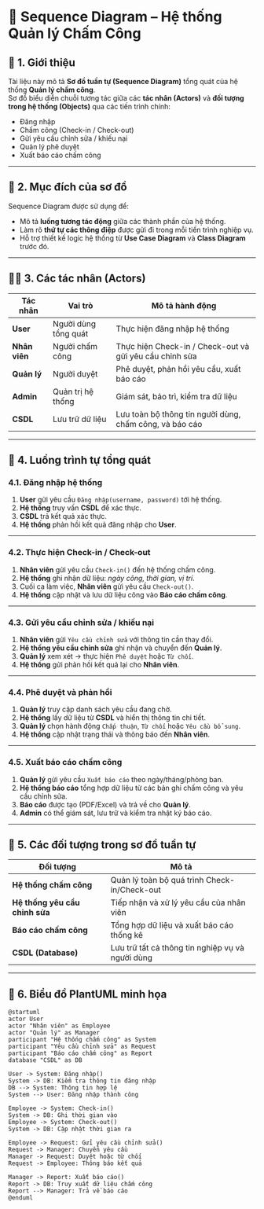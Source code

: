 # 📘 Sequence Diagram – Hệ thống Quản lý Chấm Công

## 🧩 1. Giới thiệu
Tài liệu này mô tả **Sơ đồ tuần tự (Sequence Diagram)** tổng quát của hệ thống **Quản lý chấm công**.  
Sơ đồ biểu diễn chuỗi tương tác giữa các **tác nhân (Actors)** và **đối tượng trong hệ thống (Objects)** qua các tiến trình chính:  
- Đăng nhập  
- Chấm công (Check-in / Check-out)  
- Gửi yêu cầu chỉnh sửa / khiếu nại  
- Quản lý phê duyệt  
- Xuất báo cáo chấm công  

---

## 🧠 2. Mục đích của sơ đồ
Sequence Diagram được sử dụng để:
- Mô tả **luồng tương tác động** giữa các thành phần của hệ thống.  
- Làm rõ **thứ tự các thông điệp** được gửi đi trong mỗi tiến trình nghiệp vụ.  
- Hỗ trợ thiết kế logic hệ thống từ **Use Case Diagram** và **Class Diagram** trước đó.  

---

## 🧍‍♂️ 3. Các tác nhân (Actors)
| Tác nhân | Vai trò | Mô tả hành động |
|-----------|----------|----------------|
| **User** | Người dùng tổng quát | Thực hiện đăng nhập hệ thống |
| **Nhân viên** | Người chấm công | Thực hiện Check-in / Check-out và gửi yêu cầu chỉnh sửa |
| **Quản lý** | Người duyệt | Phê duyệt, phản hồi yêu cầu, xuất báo cáo |
| **Admin** | Quản trị hệ thống | Giám sát, bảo trì, kiểm tra dữ liệu |
| **CSDL** | Lưu trữ dữ liệu | Lưu toàn bộ thông tin người dùng, chấm công, và báo cáo |

---

## 🔄 4. Luồng trình tự tổng quát

### 4.1. Đăng nhập hệ thống
1. **User** gửi yêu cầu `Đăng nhập(username, password)` tới hệ thống.  
2. **Hệ thống** truy vấn **CSDL** để xác thực.  
3. **CSDL** trả kết quả xác thực.  
4. **Hệ thống** phản hồi kết quả đăng nhập cho **User**.

---

### 4.2. Thực hiện Check-in / Check-out
1. **Nhân viên** gửi yêu cầu `Check-in()` đến hệ thống chấm công.  
2. **Hệ thống** ghi nhận dữ liệu: *ngày công, thời gian, vị trí*.  
3. Cuối ca làm việc, **Nhân viên** gửi yêu cầu `Check-out()`.  
4. **Hệ thống** cập nhật và lưu dữ liệu công vào **Báo cáo chấm công**.

---

### 4.3. Gửi yêu cầu chỉnh sửa / khiếu nại
1. **Nhân viên** gửi `Yêu cầu chỉnh sửa` với thông tin cần thay đổi.  
2. **Hệ thống yêu cầu chỉnh sửa** ghi nhận và chuyển đến **Quản lý**.  
3. **Quản lý** xem xét → thực hiện `Phê duyệt` hoặc `Từ chối`.  
4. **Hệ thống** gửi phản hồi kết quả lại cho **Nhân viên**.

---

### 4.4. Phê duyệt và phản hồi
1. **Quản lý** truy cập danh sách yêu cầu đang chờ.  
2. **Hệ thống** lấy dữ liệu từ **CSDL** và hiển thị thông tin chi tiết.  
3. **Quản lý** chọn hành động `Chấp thuận`, `Từ chối` hoặc `Yêu cầu bổ sung`.  
4. **Hệ thống** cập nhật trạng thái và thông báo đến **Nhân viên**.

---

### 4.5. Xuất báo cáo chấm công
1. **Quản lý** gửi yêu cầu `Xuất báo cáo` theo ngày/tháng/phòng ban.  
2. **Hệ thống báo cáo** tổng hợp dữ liệu từ các bản ghi chấm công và yêu cầu chỉnh sửa.  
3. **Báo cáo** được tạo (PDF/Excel) và trả về cho **Quản lý**.  
4. **Admin** có thể giám sát, lưu trữ và kiểm tra nhật ký báo cáo.

---

## 🧩 5. Các đối tượng trong sơ đồ tuần tự
| Đối tượng | Mô tả |
|------------|--------|
| **Hệ thống chấm công** | Quản lý toàn bộ quá trình Check-in/Check-out |
| **Hệ thống yêu cầu chỉnh sửa** | Tiếp nhận và xử lý yêu cầu của nhân viên |
| **Báo cáo chấm công** | Tổng hợp dữ liệu và xuất báo cáo thống kê |
| **CSDL (Database)** | Lưu trữ tất cả thông tin nghiệp vụ và người dùng |

---

## 🧮 6. Biểu đồ PlantUML minh họa

```plantuml
@startuml
actor User
actor "Nhân viên" as Employee
actor "Quản lý" as Manager
participant "Hệ thống chấm công" as System
participant "Yêu cầu chỉnh sửa" as Request
participant "Báo cáo chấm công" as Report
database "CSDL" as DB

User -> System: Đăng nhập()
System -> DB: Kiểm tra thông tin đăng nhập
DB --> System: Thông tin hợp lệ
System --> User: Đăng nhập thành công

Employee -> System: Check-in()
System -> DB: Ghi thời gian vào
Employee -> System: Check-out()
System -> DB: Cập nhật thời gian ra

Employee -> Request: Gửi yêu cầu chỉnh sửa()
Request -> Manager: Chuyển yêu cầu
Manager -> Request: Duyệt hoặc từ chối
Request -> Employee: Thông báo kết quả

Manager -> Report: Xuất báo cáo()
Report -> DB: Truy xuất dữ liệu chấm công
Report --> Manager: Trả về báo cáo
@enduml
